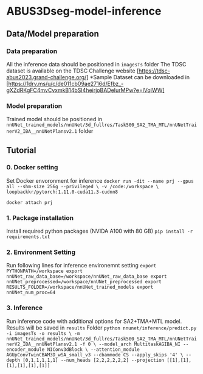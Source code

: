 # ABUS3Dseg-model-inference

## Data/Model preparation
### Data preparation
All the inference data should be positioned in `imagesTs` folder
The TDSC dataset is available on the TDSC Challenge website [https://tdsc-abus2023.grand-challenge.org/]
*Sample Dataset can be downloaded in [https://1drv.ms/u/c/de011cb09ae2716d/Efbz_-gXZdRKgFC4mvCvxmkB14bSI4heirjoBADeIurMPw?e=lVqlWW]
### Model preparation
Trained model should be positioned in `nnUNet_trained_models/nnUNet/3d_fullres/Task500_SA2_TMA_MTL/nnUNetTrainerV2_IBA__nnUNetPlansv2.1` folder
## Tutorial
### 0. Docker setting
Set Docker envoronment for inference
`docker run -dit --name prj --gpus all --shm-size 256g --privileged \
-v /code:/workspace \
loopbackkr/pytorch:1.11.0-cuda11.3-cudnn8`

`docker attach prj`

### 1. Package installation
Install required python packages (NVIDA A100 with 80 GB)
`pip install -r requirements.txt`

### 2. Environment Setting
Run following lines for inference environemnt setting
`export PYTHONPATH=/workspace
export nnUNet_raw_data_base=/workspace/nnUNet_raw_data_base
export nnUNet_preprocessed=/workspace/nnUNet_preprocessed
export RESULTS_FOLDER=/workspace/nnUNet_trained_models
export nnUNet_num_proc=64`

### 3. Inference
Run inference code with additional options for SA2+TMA+MTL model.
Results will be saved in `results` Folder
`python nnunet/inference/predict.py -i imagesTs -o results \
-m nnUNet_trained_models/nnUNet/3d_fullres/Task500_SA2_TMA_MTL/nnUNetTrainerV2_IBA__nnUNetPlansv2.1 -f 0 \
--model_arch MultitaskAGIBA_NI --encoder_module NIConv3dBlock \
--attention_module AGUpConvTwinCBAM3D_wSA_small_v3 --cbammode CS --apply_skips '4' \
--depth [0,1,1,1,1,1] --num_heads [2,2,2,2,2,2] --projection [[1],[1],[1],[1],[1],[1]]`
 
